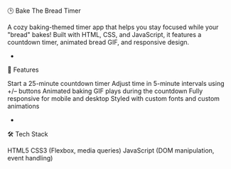 🕒 Bake The Bread Timer

A cozy baking-themed timer app that helps you stay focused while your "bread" bakes! Built with HTML, CSS, and JavaScript, it features a countdown timer, animated bread GIF, and responsive design.

-

🚀 Features

Start a 25-minute countdown timer
Adjust time in 5-minute intervals using +/– buttons
Animated baking GIF plays during the countdown
Fully responsive for mobile and desktop
Styled with custom fonts and custom animations

-

🛠️ Tech Stack

HTML5
CSS3 (Flexbox, media queries)
JavaScript (DOM manipulation, event handling)
